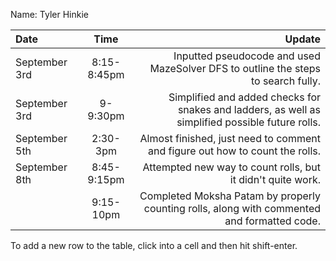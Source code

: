 Name: Tyler Hinkie

| Date          |    Time     |                                                                                           Update |
|:--------------|:-----------:|-------------------------------------------------------------------------------------------------:|
| September 3rd | 8:15-8:45pm |                Inputted pseudocode and used MazeSolver DFS to outline the steps to search fully. |
| September 3rd |  9-9:30pm   | Simplified and added checks for snakes and ladders, as well as simplified possible future rolls. |
| September 5th |  2:30-3pm   |                     Almost finished, just need to comment and figure out how to count the rolls. |
| September 8th | 8:45-9:15pm |                                      Attempted new way to count rolls, but it didn't quite work. |
|               |  9:15-10pm  |      Completed Moksha Patam by properly counting rolls, along with commented and formatted code. |


To add a new row to the table, click into a cell and then hit shift-enter.